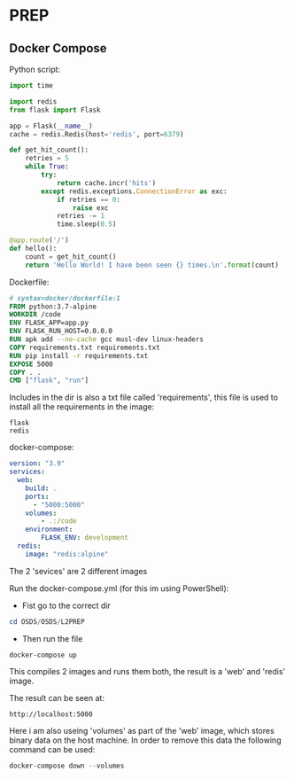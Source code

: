# PREP
## Docker Compose

Python script:
```py
import time

import redis
from flask import Flask

app = Flask(__name__)
cache = redis.Redis(host='redis', port=6379)

def get_hit_count():
    retries = 5
    while True:
        try:
            return cache.incr('hits')
        except redis.exceptions.ConnectionError as exc:
            if retries == 0:
                raise exc
            retries -= 1
            time.sleep(0.5)

@app.route('/')
def hello():
    count = get_hit_count()
    return 'Hello World! I have been seen {} times.\n'.format(count)
```


Dockerfile:
```Dockerfile
# syntax=docker/dockerfile:1
FROM python:3.7-alpine
WORKDIR /code
ENV FLASK_APP=app.py
ENV FLASK_RUN_HOST=0.0.0.0
RUN apk add --no-cache gcc musl-dev linux-headers
COPY requirements.txt requirements.txt
RUN pip install -r requirements.txt
EXPOSE 5000
COPY . .
CMD ["flask", "run"]
```

Includes in the dir is also a txt file called 'requirements', this file is used to install all the requirements in the image:
```
flask
redis
```


docker-compose:
```yml
version: "3.9"
services:
  web:
    build: .
    ports:
      - "5000:5000"
    volumes:
        - .:/code
    environment: 
        FLASK_ENV: development
  redis:
    image: "redis:alpine"
```
The 2 'sevices' are 2 different images

Run the docker-compose.yml (for this im using PowerShell):
- Fist go to the correct dir
```powershell
cd OSDS/OSDS/L2PREP
```
- Then run the file
```
docker-compose up
```
This compiles 2 images and runs them both, the result is a 'web' and 'redis' image.

The result can be seen at:
```http
http://localhost:5000
```

Here i am also useing 'volumes' as part of the 'web' image, which stores binary data on the host machine. In order to remove this data the following command can be used:
```powershell
docker-compose down --volumes
```